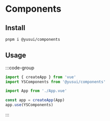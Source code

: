# Components

## Install

```bash
pnpm i @yusui/components
```

## Usage

:::code-group

```js [main.js]
import { createApp } from 'vue'
import YSComponents from '@yusui/components'

import App from './App.vue'

const app = createApp(App)
app.use(YSComponents)
```

:::
